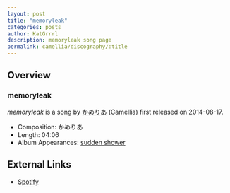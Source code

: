 ```yaml
---
layout: post
title: "memoryleak"
categories: posts
author: KatGrrrl
description: memoryleak song page
permalink: camellia/discography/:title
---
```


## Overview

### memoryleak

*memoryleak* is a song by [かめりあ](/camellia) (Camellia) first released on 2014-08-17.

* Composition: かめりあ
* Length: 04:06
* Album Appearances: [sudden shower](<{% link postsInclude/_posts/camellia/albums/sudden-shower/2023-12-05-sudden-shower.md %}>)

## External Links

* [Spotify](https://open.spotify.com/track/4cAnzAFIvRrgQ9VLlqrEZT?si=18b28c96b8154fb1)
